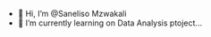 - 👋 Hi, I’m @Saneliso Mzwakali
- 🌱 I’m currently learning on Data Analysis ptoject...

<!---
Sanelisow/Sanelisow is a ✨ special ✨ repository because its `README.md` (this file) appears on your GitHub profile.
You can click the Preview link to take a look at your changes.
--->
